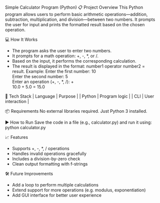 Simple Calculator Program (Python)
📋 Project Overview
This Python program allows users to perform basic arithmetic operations—addition, subtraction, multiplication, and division—between two numbers. It prompts the user for input and prints the formatted result based on the chosen operation.

💻 How It Works
- The program asks the user to enter two numbers.
- It prompts for a math operation: +, -, *, or /.
- Based on the input, it performs the corresponding calculation.
- The result is displayed in the format: number1 operator number2 = result.
Example:
Enter the first number: 10  
Enter the second number: 5  
Enter an operation (+, -, *, /): +  
10.0 + 5.0 = 15.0



🧰 Tech Stack
| Language | Purpose | 
| Python | Program logic | 
| CLI | User interaction | 



📦 Requirements
No external libraries required. Just Python 3 installed.

▶️ How to Run
Save the code in a file (e.g., calculator.py) and run it using:
python calculator.py



📈 Features
- Supports +, -, *, / operations
- Handles invalid operations gracefully
- Includes a division-by-zero check
- Clean output formatting with f-strings

🛠️ Future Improvements
- Add a loop to perform multiple calculations
- Extend support for more operations (e.g. modulus, exponentiation)
- Add GUI interface for better user experience
